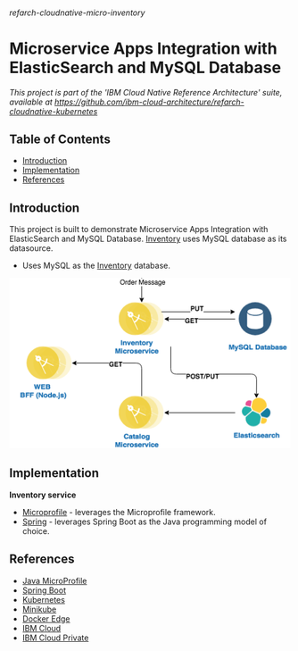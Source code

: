 ###### refarch-cloudnative-micro-inventory

# Microservice Apps Integration with ElasticSearch and MySQL Database

*This project is part of the 'IBM Cloud Native Reference Architecture' suite, available at
https://github.com/ibm-cloud-architecture/refarch-cloudnative-kubernetes*

## Table of Contents

* [Introduction](#introduction)
* [Implementation](#implementation)
* [References](#references)

## Introduction

This project is built to demonstrate Microservice Apps Integration with ElasticSearch and MySQL Database. [Inventory](https://github.com/ibm-cloud-architecture/refarch-cloudnative-micro-inventory/tree/microprofile/inventory) uses MySQL database as its datasource.

- Uses MySQL as the [Inventory](https://github.com/ibm-cloud-architecture/refarch-cloudnative-micro-inventory/tree/microprofile/inventory) database.

<p align="center">
    <img src="images/inventory-catalog.png">
</p>

## Implementation

**Inventory service**

- [Microprofile](../../tree/microprofile/inventory) - leverages the Microprofile framework.
- [Spring](../../tree/spring) - leverages Spring Boot as the Java programming model of choice.


## References

- [Java MicroProfile](https://microprofile.io/)
- [Spring Boot](https://projects.spring.io/spring-boot/)
- [Kubernetes](https://kubernetes.io/)
- [Minikube](https://kubernetes.io/docs/getting-started-guides/minikube/)
- [Docker Edge](https://docs.docker.com/edge/)
- [IBM Cloud](https://www.ibm.com/cloud/)
- [IBM Cloud Private](https://www.ibm.com/cloud-computing/products/ibm-cloud-private/)
